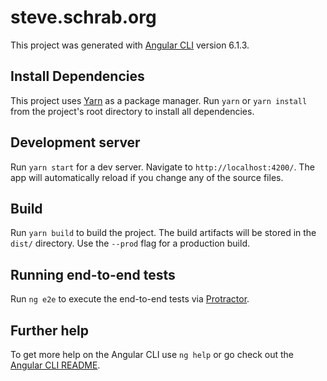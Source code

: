# steve.schrab.org

This project was generated with [Angular CLI](https://github.com/angular/angular-cli) version 6.1.3.

## Install Dependencies

This project uses [Yarn](https://yarnpkg.com/en/) as a package manager. Run `yarn` or `yarn install` from the project's root directory to install all dependencies.

## Development server

Run `yarn start` for a dev server. Navigate to `http://localhost:4200/`. The app will automatically reload if you change any of the source files.

## Build

Run `yarn build` to build the project. The build artifacts will be stored in the `dist/` directory. Use the `--prod` flag for a production build.

## Running end-to-end tests

Run `ng e2e` to execute the end-to-end tests via [Protractor](http://www.protractortest.org/).

## Further help

To get more help on the Angular CLI use `ng help` or go check out the [Angular CLI README](https://github.com/angular/angular-cli/blob/master/README.md).
